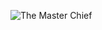 ![The Master Chief](https://encrypted-tbn0.gstatic.com/images?q=tbn:ANd9GcTQwDOXJ53P-5_rcenLcbO32W3oAhkG2LCNCQ&usqp=CAU)
